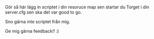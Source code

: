 Gör så här lägg in scriptet i din resoruce map sen startar du Torget i din server.cfg sen ska det var good to go.

Sno gärna inte scriptet från mig.

Ge mig gärna feedback!! :)
